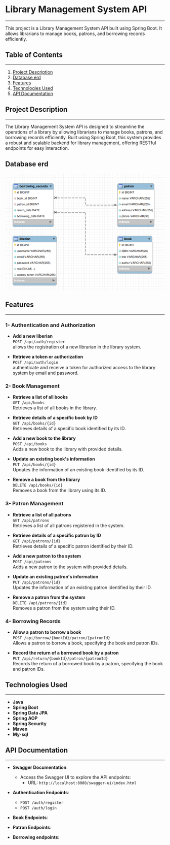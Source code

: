# Library Management System API
<hr>
This project is a Library Management System API built using Spring Boot. It allows librarians to manage books, patrons, and borrowing records efficiently.

## Table of Contents
<hr>

1. [Project Description](#project-description)
2. [Database erd](#project-description)
3. [Features](#features)
4. [Technologies Used](#technologies-used)
5. [API Documentation](#api-documentation)

## Project Description
<hr>
The Library Management System API is designed to streamline the operations of a library by allowing librarians to manage books, patrons, and borrowing records efficiently. Built using Spring Boot, this system provides a robust and scalable backend for library management, offering RESTful endpoints for easy interaction.

## Database erd
![image](Database/erd.png)

## Features
<hr>

### 1- Authentication and Authorization
- **Add a new liberian**  
  `POST /api/auth/register`  
   allows the registration of a new librarian in the library system.

- **Retrieve a token or authorization**  
  `POST /api/auth/login`  
  authenticate and receive a token for authorized access to the library system by email and password.

### 2- Book Management

- **Retrieve a list of all books**  
  `GET /api/books`  
  Retrieves a list of all books in the library.

- **Retrieve details of a specific book by ID**  
  `GET /api/books/{id}`  
  Retrieves details of a specific book identified by its ID.

- **Add a new book to the library**  
  `POST /api/books`  
  Adds a new book to the library with provided details.

- **Update an existing book's information**  
  `PUT /api/books/{id}`  
  Updates the information of an existing book identified by its ID.

- **Remove a book from the library**  
  `DELETE /api/books/{id}`  
  Removes a book from the library using its ID.

### 3- Patron Management
- **Retrieve a list of all patrons**  
  `GET /api/patrons`  
  Retrieves a list of all patrons registered in the system.

- **Retrieve details of a specific patron by ID**  
  `GET /api/patrons/{id}`  
  Retrieves details of a specific patron identified by their ID.

- **Add a new patron to the system**  
  `POST /api/patrons`  
  Adds a new patron to the system with provided details.

- **Update an existing patron's information**  
  `PUT /api/patrons/{id}`  
  Updates the information of an existing patron identified by their ID.

- **Remove a patron from the system**  
  `DELETE /api/patrons/{id}`  
  Removes a patron from the system using their ID.


### 4- Borrowing Records
- **Allow a patron to borrow a book**  
  `POST /api/borrow/{bookId}/patron/{patronId}`  
  Allows a patron to borrow a book, specifying the book and patron IDs.

- **Record the return of a borrowed book by a patron**  
  `PUT /api/return/{bookId}/patron/{patronId}`  
  Records the return of a borrowed book by a patron, specifying the book and patron IDs.

## Technologies Used
<hr>

- **Java**  
- **Spring Boot**  
- **Spring Data JPA**  
- **Spring AOP**  
- **Spring Security**  
- **Maven**  
- **My-sql**  

## API Documentation
<hr>

- **Swagger Documentation**:
  - Access the Swagger UI to explore the API endpoints:
    - URL: `http://localhost:8080/swagger-ui/index.html`

- **Authentication Endpoints**:
  - `POST /auth/register`
  - `POST /auth/login`

- **Book Endpoints**:

- **Patron Endpoints**:

- **Borrowing endpoints**:

  

  



